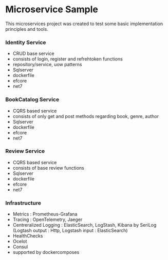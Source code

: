 
# Microservice Sample

This microservices project was created to test some basic implementation principles and tools.

### Identity Service
- CRUD base service
- consists of login, register and refrehtoken functions
- repository/service, uow patterns
- Sqlserver
- dockerfile
- efcore
- net7

### BookCatalog Service
- CQRS based service
- consists of only get and post methods regarding book, genre, author
- Sqlserver
- dockerfile
- efcore
- net7

### Review Service
- CQRS based service
- consists of base review functions
- Sqlserver
- dockerfile
- efcore
- net7


### Infrastructure
- Metrics : Prometheus-Grafana
- Tracing : OpenTelemetry, Jaeger
- Centreralized Logging : ElasticSearch, LogStash, Kibana by SeriLog (Logtash output : Http, Logstash input : ElasticSearch)
- HealthChecks
- Ocelot
- Consul
- supported by dockercomposes